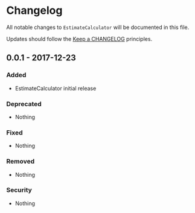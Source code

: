 # Changelog

All notable changes to `EstimateCalculator` will be documented in this file.

Updates should follow the [Keep a CHANGELOG](http://keepachangelog.com/) principles.

## 0.0.1 - 2017-12-23

### Added
- EstimateCalculator initial release

### Deprecated
- Nothing

### Fixed
- Nothing

### Removed
- Nothing

### Security
- Nothing
